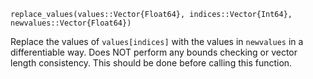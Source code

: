 ```
replace_values(values::Vector{Float64}, indices::Vector{Int64}, newvalues::Vector{Float64})
```

Replace the values of `values[indices]` with the values in `newvalues` in a differentiable way. Does NOT perform any bounds checking or vector length consistency. This should be done before calling this function.
